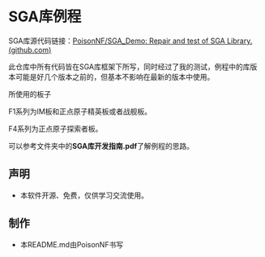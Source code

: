 # SGA库例程

SGA库源代码链接：[PoisonNF/SGA_Demo: Repair and test of SGA Library. (github.com)](https://github.com/PoisonNF/SGA_Demo)

此仓库中所有代码皆在SGA库框架下所写，同时经过了我的测试，例程中的库版本可能是好几个版本之前的，但基本不影响在最新的版本中使用。

所使用的板子

F1系列为IM板和正点原子精英板或者战舰板。

F4系列为正点原子探索者板。

可以参考文件夹中的**SGA库开发指南.pdf**了解例程的思路。

## 声明

- 本软件开源、免费，仅供学习交流使用。

## 制作

- 本README.md由PoisonNF书写

